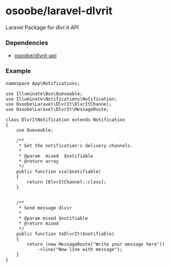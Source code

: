 # osoobe/laravel-dlvrit

Laravel Package for dlvr.it API

### Dependencies

- [osoobe/dlvrit-api](https://github.com/osoobe/dlvr.it.php-api)


### Example
```
namespace App\Notifications;

use Illuminate\Bus\Queueable;
use Illuminate\Notifications\Notification;
use Osoobe\Laravel\DlvrIt\DlvrItChannel;
use Osoobe\Laravel\DlvrIt\MessageRoute;

class DlvrItNotification extends Notification
{
    use Queueable;
   
    /**
     * Get the notification's delivery channels.
     *
     * @param  mixed  $notifiable
     * @return array
     */
    public function via($notifiable)
    {
        return [DlvrItChannel::class];
    }
    
   
    /**
     * Send message dlvir
     *
     * @param mixed $notifiable
     * @return mixed
     */
    public function toDlvrIt($notifiable)
    {   
        return (new MessageRoute("Write your message here"))
            ->line("New line with message");
    }
}
```
